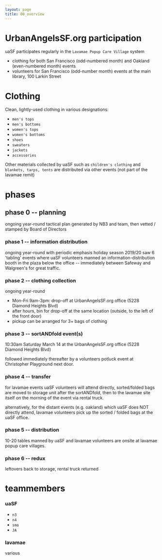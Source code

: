 ```yaml
---
layout: page
title: 00_overview
---
```



# UrbanAngelsSF.org participation

uaSF participates regularly in the `Lavamae Popup Care Village` system
  - clothing for both San Francisco (odd-numbered month) and Oakland (even-numbered month) events
  - volunteers for San Francisco (odd-number month) events at the main library, 100 Larkin Street

# Clothing

Clean, lightly-used clothing in various designations:
  - `men's tops`
  - `men's bottoms`
  - `women's tops`
  - `women's bottoms`
  - `shoes`
  - `sweaters`
  - `jackets`
  - `accessories`
  
  Other materials collected by uaSF such as `children's clothing` and `blankets, tarps, tents` are distributed via other events (not part of the lavamae remit)

# phases

## phase 0 -- planning

ongoing year-round
tactical plan generated by NB3 and team, then vetted / stamped by Board of Directors

### phase 1 -- information distribution

ongoing year-round with periodic emphasis
holiday season 2019/20 saw 6 'tabling' events where uaSF volunteers manned an information-distribution booth in the plaza below the office -- immediately between Safeway and Walgreen's for great traffic.


### phase 2 -- clothing collection

ongoing year-round
  - Mon-Fri 9am-3pm:  drop-off at UrbanAngelsSF.org office (5228 Diamond Heights Blvd)
  - after hours, bin for drop-off at the same location (outside, to the left of the front door)
  - pickup can be arranged for 3+ bags of clothing

### phase 3 -- sortANDfold event(s)

10:30am Saturday March 14 at the UrbanAngelsSF.org office (5228 Diamond Heights Blvd)

followed immediately thereafter by a volunteers potluck event at Christopher Playground next door.

### phase 4 -- transfer

for lavamae events uaSF volunteers will attend directly, sorted/folded bags are moved to storage unit after the sortANDfold,
then to the lavamae site itself on the morning of the event via rental truck.

alternatively, for the distant events (e.g. oakland) which uaSF does NOT directly attend, lavamae volunteers pick up the sorted / folded bags at the uaSF office.

### phase 5 -- distribution

10-20 tables manned by uaSF and lavamae volunteers are onsite at lavamae popup care villages. 

### phase 6 -- redux

leftovers back to storage, rental truck returned

# teammembers

### uaSF

- `n3`
- `n4`
- `smo`
- `JA`

### lavamae

various

